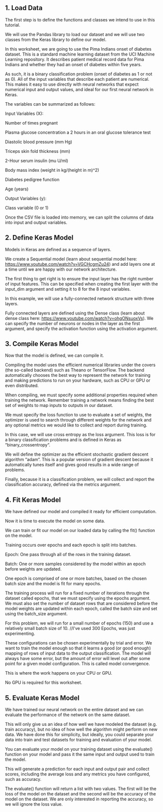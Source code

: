 ## 1. Load Data
The first step is to define the functions and classes we intend to use in this tutorial.

We will use the Pandas library to load our dataset and we will use two classes from the Keras library to define our model.

In this worksheet, we are going to use the Pima Indians onset of diabetes dataset. This is a standard machine learning dataset from the UCI Machine Learning repository. It describes patient medical record data for Pima Indians and whether they had an onset of diabetes within five years.

As such, it is a binary classification problem (onset of diabetes as 1 or not as 0). All of the input variables that describe each patient are numerical. This makes it easy to use directly with neural networks that expect numerical input and output values, and ideal for our first neural network in Keras.

The variables can be summarized as follows:

Input Variables (X):

Number of times pregnant

Plasma glucose concentration a 2 hours in an oral glucose tolerance test

Diastolic blood pressure (mm Hg)

Triceps skin fold thickness (mm)

2-Hour serum insulin (mu U/ml)

Body mass index (weight in kg/(height in m)^2)

Diabetes pedigree function

Age (years)

Output Variables (y):

Class variable (0 or 1)

Once the CSV file is loaded into memory, we can split the columns of data into input and output variables.



## 2. Define Keras Model
Models in Keras are defined as a sequence of layers.

We create a Sequential model (learn about sequential model here: https://www.youtube.com/watch?v=VGCHcgmZu24) and add layers one at a time until we are happy with our network architecture.

The first thing to get right is to ensure the input layer has the right number of input features. This can be specified when creating the first layer with the input_dim argument and setting it to 8 for the 8 input variables.

In this example, we will use a fully-connected network structure with three layers.

Fully connected layers are defined using the Dense class (learn about dense class here: https://www.youtube.com/watch?v=ohgONsuoxVs). We can specify the number of neurons or nodes in the layer as the first argument, and specify the activation function using the activation argument.



## 3. Compile Keras Model
Now that the model is defined, we can compile it.

Compiling the model uses the efficient numerical libraries under the covers (the so-called backend) such as Theano or TensorFlow. The backend automatically chooses the best way to represent the network for training and making predictions to run on your hardware, such as CPU or GPU or even distributed.

When compiling, we must specify some additional properties required when training the network. Remember training a network means finding the best set of weights to map inputs to outputs in our dataset.

We must specify the loss function to use to evaluate a set of weights, the optimizer is used to search through different weights for the network and any optional metrics we would like to collect and report during training.

In this case, we will use cross entropy as the loss argument. This loss is for a binary classification problems and is defined in Keras as “binary_crossentropy“.

We will define the optimizer as the efficient stochastic gradient descent algorithm “adam“. This is a popular version of gradient descent because it automatically tunes itself and gives good results in a wide range of problems.

Finally, because it is a classification problem, we will collect and report the classification accuracy, defined via the metrics argument.



## 4. Fit Keras Model
We have defined our model and compiled it ready for efficient computation.

Now it is time to execute the model on some data.

We can train or fit our model on our loaded data by calling the fit() function on the model.

Training occurs over epochs and each epoch is split into batches.

Epoch: One pass through all of the rows in the training dataset.

Batch: One or more samples considered by the model within an epoch before weights are updated.

One epoch is comprised of one or more batches, based on the chosen batch size and the model is fit for many epochs.

The training process will run for a fixed number of iterations through the dataset called epochs, that we must specify using the epochs argument. We must also set the number of dataset rows that are considered before the model weights are updated within each epoch, called the batch size and set using the batch_size argument.

For this problem, we will run for a small number of epochs (150) and use a relatively small batch size of 10. //I've used 300 Epochs, was just experimenting.

These configurations can be chosen experimentally by trial and error. We want to train the model enough so that it learns a good (or good enough) mapping of rows of input data to the output classification. The model will always have some error, but the amount of error will level out after some point for a given model configuration. This is called model convergence.

This is where the work happens on your CPU or GPU.

No GPU is required for this worksheet.



## 5. Evaluate Keras Model
We have trained our neural network on the entire dataset and we can evaluate the performance of the network on the same dataset.

This will only give us an idea of how well we have modeled the dataset (e.g. train accuracy), but no idea of how well the algorithm might perform on new data. We have done this for simplicity, but ideally, you could separate your data into train and test datasets for training and evaluation of your model.

You can evaluate your model on your training dataset using the evaluate() function on your model and pass it the same input and output used to train the model.

This will generate a prediction for each input and output pair and collect scores, including the average loss and any metrics you have configured, such as accuracy.

The evaluate() function will return a list with two values. The first will be the loss of the model on the dataset and the second will be the accuracy of the model on the dataset. We are only interested in reporting the accuracy, so we will ignore the loss value.
